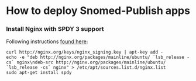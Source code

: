 # How to deploy Snomed-Publish apps


### Install Nginx with SPDY 3 support
Following instructions [found here](https://bjornjohansen.no/install-latest-version-of-nginx-on-ubuntu):

    curl http://nginx.org/keys/nginx_signing.key | apt-key add -
    echo -e "deb http://nginx.org/packages/mainline/ubuntu/ `lsb_release -cs` nginx\ndeb-src http://nginx.org/packages/mainline/ubuntu/ `lsb_release -cs` nginx" > /etc/apt/sources.list.d/nginx.list
    sudo apt-get install spdy

